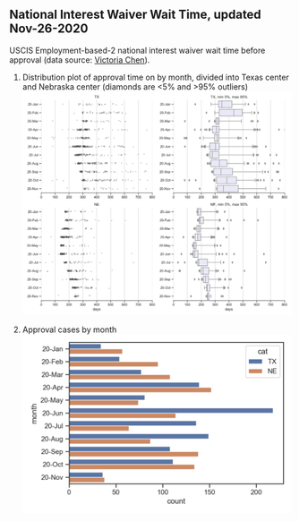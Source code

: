 ## National Interest Waiver Wait Time, updated Nov-26-2020 
USCIS Employment-based-2 national interest waiver wait time before approval (data source: [Victoria Chen](https://www.wegreened.com/eb1_niw_approvals)). 
 
1. Distribution plot of approval time on by month, divided into Texas center and Nebraska center (diamonds are <5% and >95% outliers) 
![Figure_1](https://github.com/happy-fish-01/National_interest_waiver_waittime/blob/main/fig1.png) 
 
2. Approval cases by month 
![Figure_2](https://github.com/happy-fish-01/National_interest_waiver_waittime/blob/main/fig2.png)